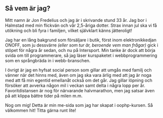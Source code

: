 Så vem är jag?
--------------

Mitt namn är Jon Fredelius och jag är i skrivande stund 33 år. Jag bor i Halmstad med min flickvän och vår 2,5-åriga dotter. 
Strax innan jul ska vi få utökning och bli fyra i familjen, vilket självklart känns jätteroligt!

Jag har en lång bakgrund som försäljare i butik, först inom elektronikkedjan ONOFF, som ju dessvärre *(eller som tur är, beroende vem man frågar)* 
gick i stöpet för några år sedan, och nu på Intersport. Min tanke är dock att börja svida om till programmerare, så jag läser kurspaketet i 
webbprogrammering som en språngbräda in i webb-branschen.
    
I övrigt är jag en hyfsat social person som gillar att umgås med familj och vänner när det hinns med, även om jag ska vara ärlig med att jag
är noga med att få min egentid emellanåt också om det går. Jag gillar löpning och försöker att avverka någon mil i veckan samt delta i några lopp
per år. Favoritdistansen är nog för närvarande halvmarathon, men jag satsar även på att klippa bättre tider på milen m.m.

Nog om mig! Detta är min me-sida som jag har skapat i oophp-kursen. Så välkommen hit! Titta gärna runt lite!